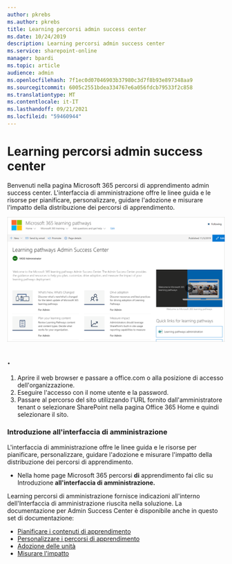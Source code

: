 ```yaml
---
author: pkrebs
ms.author: pkrebs
title: Learning percorsi admin success center
ms.date: 10/24/2019
description: Learning percorsi admin success center
ms.service: sharepoint-online
manager: bpardi
ms.topic: article
audience: admin
ms.openlocfilehash: 7f1ec0d07046903b37980c3d7f8b93e897348aa9
ms.sourcegitcommit: 6005c2551bdea334767e6a056fdcb79533f2c858
ms.translationtype: MT
ms.contentlocale: it-IT
ms.lasthandoff: 09/21/2021
ms.locfileid: "59460944"
---
```

# <a name="learning-pathways-admin-success-center"></a>Learning percorsi admin success center

Benvenuti nella pagina Microsoft 365 percorsi di apprendimento admin success center. L'interfaccia di amministrazione offre le linee guida e le risorse per pianificare, personalizzare, guidare l'adozione e misurare l'impatto della distribuzione dei percorsi di apprendimento.

![Centro successi](media/cg-successcenter.png)

## <a name="sign-in-to-office-365"></a>. 

1.  Aprire il web browser e passare a office.com o alla posizione di accesso dell'organizzazione. 
2.  Eseguire l'accesso con il nome utente e la password.
3.  Passare al percorso del sito utilizzando l'URL fornito dall'amministratore tenant o selezionare SharePoint nella pagina Office 365 Home e quindi selezionare il sito. 

### <a name="get-started-with-the-admin-success-center"></a>Introduzione all'interfaccia di amministrazione

L'interfaccia di amministrazione offre le linee guida e le risorse per pianificare, personalizzare, guidare l'adozione e misurare l'impatto della distribuzione dei percorsi di apprendimento. 

- Nella home page Microsoft 365 percorsi **di** apprendimento fai clic su Introduzione **all'interfaccia di amministrazione.**

Learning percorsi di amministrazione fornisce indicazioni all'interno dell'Interfaccia di amministrazione riuscita nella soluzione. La documentazione per Admin Success Center è disponibile anche in questo set di documentazione: 

- [Pianificare i contenuti di apprendimento](custom_plancontent.md)
- [Personalizzare i percorsi di apprendimento](custom_overview.md)
- [Adozione delle unità](driveadoption.md)
- [Misurare l'impatto](custom_measureimpact.md)

